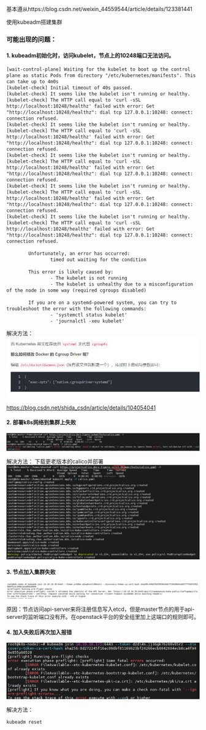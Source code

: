 基本遵从https://blog.csdn.net/weixin_44559544/article/details/123381441

使用kubeadm搭建集群

### 可能出现的问题：

#### 1. kubeadm初始化时，访问kubelet，节点上的10248端口无法访问。

```
[wait-control-plane] Waiting for the kubelet to boot up the control plane as static Pods from directory "/etc/kubernetes/manifests". This can take up to 4m0s
[kubelet-check] Initial timeout of 40s passed.
[kubelet-check] It seems like the kubelet isn't running or healthy.
[kubelet-check] The HTTP call equal to 'curl -sSL http://localhost:10248/healthz' failed with error: Get "http://localhost:10248/healthz": dial tcp 127.0.0.1:10248: connect: connection refused.
[kubelet-check] It seems like the kubelet isn't running or healthy.
[kubelet-check] The HTTP call equal to 'curl -sSL http://localhost:10248/healthz' failed with error: Get "http://localhost:10248/healthz": dial tcp 127.0.0.1:10248: connect: connection refused.
[kubelet-check] It seems like the kubelet isn't running or healthy.
[kubelet-check] The HTTP call equal to 'curl -sSL http://localhost:10248/healthz' failed with error: Get "http://localhost:10248/healthz": dial tcp 127.0.0.1:10248: connect: connection refused.
[kubelet-check] It seems like the kubelet isn't running or healthy.
[kubelet-check] The HTTP call equal to 'curl -sSL http://localhost:10248/healthz' failed with error: Get "http://localhost:10248/healthz": dial tcp 127.0.0.1:10248: connect: connection refused.
[kubelet-check] It seems like the kubelet isn't running or healthy.
[kubelet-check] The HTTP call equal to 'curl -sSL http://localhost:10248/healthz' failed with error: Get "http://localhost:10248/healthz": dial tcp 127.0.0.1:10248: connect: connection refused.

        Unfortunately, an error has occurred:
                timed out waiting for the condition

        This error is likely caused by:
                - The kubelet is not running
                - The kubelet is unhealthy due to a misconfiguration of the node in some way (required cgroups disabled)

        If you are on a systemd-powered system, you can try to troubleshoot the error with the following commands:
                - 'systemctl status kubelet'
                - 'journalctl -xeu kubelet'
```

解决方法：
![Alt text](./image/image1.png)

https://blog.csdn.net/shida_csdn/article/details/104054041

#### 2. 部署k8s网络到集群上失败

![Alt text](./image/image2.png)

解决方法：
下载更老版本的calico并部署
![Alt text](./image/image3.png)


#### 3. 节点加入集群失败

![Alt text](./image/image4.png)

原因：节点访问api-server来将注册信息写入etcd，但是master节点的用于api-server的监听端口没有开。在openstack平台的安全组里加上这端口的规则即可。

#### 4. 加入失败后再次加入报错

![Alt text](./image/image40.png)

解决方法：
```shell
kubeadm reset
```